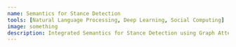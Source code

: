 ```yaml
---
name: Semantics for Stance Detection
tools: [Natural Language Processing, Deep Learning, Social Computing]
image: something
description: Integrated Semantics for Stance Detection using Graph Attention on Semantic Dependency Graphs. 
---
```

